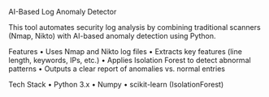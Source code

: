 AI-Based Log Anomaly Detector

This tool automates security log analysis by combining traditional scanners (Nmap, Nikto) with AI-based anomaly detection using Python.

 Features
•	Uses Nmap and Nikto log files
•	Extracts key features (line length, keywords, IPs, etc.)
•	Applies Isolation Forest to detect abnormal patterns
•	Outputs a clear report of anomalies vs. normal entries

 Tech Stack
•	Python 3.x
•	Numpy
•	scikit-learn (IsolationForest)
